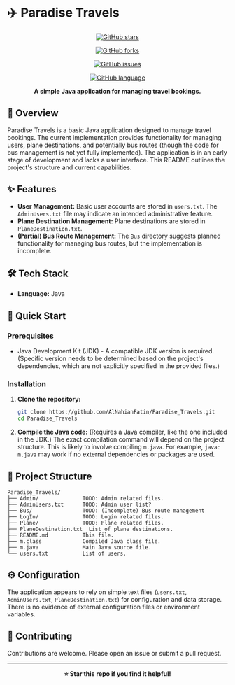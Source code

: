 # ✈️ Paradise Travels

<div align="center">

[![GitHub stars](https://img.shields.io/github/stars/AlNahianFatin/Paradise_Travels?style=for-the-badge)](https://github.com/AlNahianFatin/Paradise_Travels/stargazers)

[![GitHub forks](https://img.shields.io/github/forks/AlNahianFatin/Paradise_Travels?style=for-the-badge)](https://github.com/AlNahianFatin/Paradise_Travels/network)

[![GitHub issues](https://img.shields.io/github/issues/AlNahianFatin/Paradise_Travels?style=for-the-badge)](https://github.com/AlNahianFatin/Paradise_Travels/issues)

[![GitHub language](https://img.shields.io/github/languages/top/AlNahianFatin/Paradise_Travels?style=for-the-badge)](https://github.com/AlNahianFatin/Paradise_Travels/blob/main/m.java)

**A simple Java application for managing travel bookings.**

</div>

## 📖 Overview

Paradise Travels is a basic Java application designed to manage travel bookings.  The current implementation provides functionality for managing users, plane destinations, and potentially bus routes (though the code for bus management is not yet fully implemented).  The application is in an early stage of development and lacks a user interface.  This README outlines the project's structure and current capabilities.

## ✨ Features

- **User Management:**  Basic user accounts are stored in `users.txt`.  The `AdminUsers.txt` file may indicate an intended administrative feature.
- **Plane Destination Management:** Plane destinations are stored in `PlaneDestination.txt`.
- **(Partial) Bus Route Management:** The `Bus` directory suggests planned functionality for managing bus routes, but the implementation is incomplete.

## 🛠️ Tech Stack

- **Language:** Java

## 🚀 Quick Start

### Prerequisites

- Java Development Kit (JDK) -  A compatible JDK version is required.  (Specific version needs to be determined based on the project's dependencies, which are not explicitly specified in the provided files.)

### Installation

1. **Clone the repository:**
   ```bash
   git clone https://github.com/AlNahianFatin/Paradise_Travels.git
   cd Paradise_Travels
   ```

2. **Compile the Java code:**  (Requires a Java compiler, like the one included in the JDK.)  The exact compilation command will depend on the project structure. This is likely to involve compiling `m.java`.  For example, `javac m.java` may work if no external dependencies or packages are used.


## 📁 Project Structure

```
Paradise_Travels/
├── Admin/              TODO: Admin related files.
├── AdminUsers.txt      TODO: Admin user list?
├── Bus/                TODO: (Incomplete) Bus route management
├── LogIn/              TODO: Login related files.
├── Plane/              TODO: Plane related files.
├── PlaneDestination.txt  List of plane destinations.
├── README.md           This file.
├── m.class             Compiled Java class file.
├── m.java              Main Java source file.
└── users.txt           List of users.
```

## ⚙️ Configuration

The application appears to rely on simple text files (`users.txt`, `AdminUsers.txt`, `PlaneDestination.txt`) for configuration and data storage.  There is no evidence of external configuration files or environment variables.


## 🤝 Contributing

Contributions are welcome.  Please open an issue or submit a pull request.


---

<div align="center">

**⭐ Star this repo if you find it helpful!**

</div>

